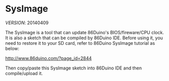 SysImage
========

_VERSION_: 20140409

The SysImage is a tool that can update 86Duino's BIOS/fireware/CPU clock. It is also a sketch that can be compiled by 86Duino IDE. Before using it, you need to restore it to your SD card, refer to 86Duino SysImage tutorial as below:

http://www.86duino.com/?page_id=2844

Then copy/paste this SysImage sketch into 86Duino IDE and then compile/upload it.

